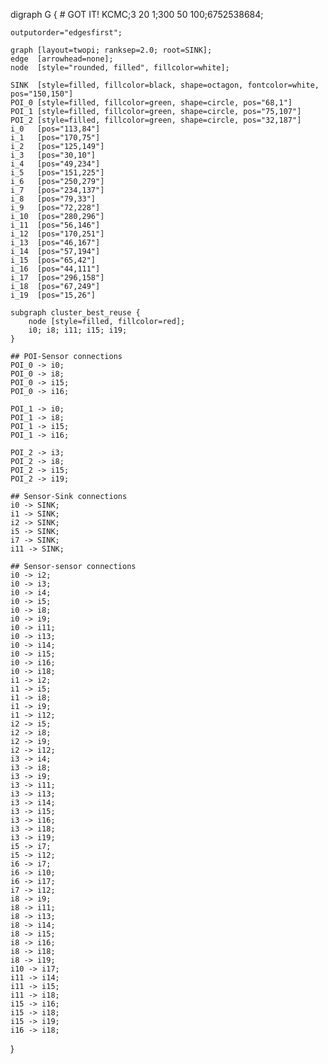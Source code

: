 digraph G {
    # GOT IT! KCMC;3 20 1;300 50 100;6752538684;

    outputorder="edgesfirst";
    
    graph [layout=twopi; ranksep=2.0; root=SINK];
    edge  [arrowhead=none];
    node  [style="rounded, filled", fillcolor=white];

    SINK  [style=filled, fillcolor=black, shape=octagon, fontcolor=white, pos="150,150"]
    POI_0 [style=filled, fillcolor=green, shape=circle, pos="68,1"]
    POI_1 [style=filled, fillcolor=green, shape=circle, pos="75,107"]
    POI_2 [style=filled, fillcolor=green, shape=circle, pos="32,187"]
    i_0   [pos="113,84"]
    i_1   [pos="170,75"]
    i_2   [pos="125,149"]
    i_3   [pos="30,10"]
    i_4   [pos="49,234"]
    i_5   [pos="151,225"]
    i_6   [pos="250,279"]
    i_7   [pos="234,137"]
    i_8   [pos="79,33"]
    i_9   [pos="72,228"]
    i_10  [pos="280,296"]
    i_11  [pos="56,146"]
    i_12  [pos="170,251"]
    i_13  [pos="46,167"]
    i_14  [pos="57,194"]
    i_15  [pos="65,42"]
    i_16  [pos="44,111"]
    i_17  [pos="296,158"]
    i_18  [pos="67,249"]
    i_19  [pos="15,26"]

    subgraph cluster_best_reuse {
        node [style=filled, fillcolor=red];
        i0; i8; i11; i15; i19;
    }
    
    ## POI-Sensor connections
    POI_0 -> i0;
    POI_0 -> i8;
    POI_0 -> i15;
    POI_0 -> i16;

    POI_1 -> i0;
    POI_1 -> i8;
    POI_1 -> i15;
    POI_1 -> i16;

    POI_2 -> i3;
    POI_2 -> i8;
    POI_2 -> i15;
    POI_2 -> i19;

    ## Sensor-Sink connections
    i0 -> SINK;
    i1 -> SINK;
    i2 -> SINK;
    i5 -> SINK;
    i7 -> SINK;
    i11 -> SINK;

    ## Sensor-sensor connections
    i0 -> i2;
    i0 -> i3;
    i0 -> i4;
    i0 -> i5;
    i0 -> i8;
    i0 -> i9;
    i0 -> i11;
    i0 -> i13;
    i0 -> i14;
    i0 -> i15;
    i0 -> i16;
    i0 -> i18;
    i1 -> i2;
    i1 -> i5;
    i1 -> i8;
    i1 -> i9;
    i1 -> i12;
    i2 -> i5;
    i2 -> i8;
    i2 -> i9;
    i2 -> i12;
    i3 -> i4;
    i3 -> i8;
    i3 -> i9;
    i3 -> i11;
    i3 -> i13;
    i3 -> i14;
    i3 -> i15;
    i3 -> i16;
    i3 -> i18;
    i3 -> i19;
    i5 -> i7;
    i5 -> i12;
    i6 -> i7;
    i6 -> i10;
    i6 -> i17;
    i7 -> i12;
    i8 -> i9;
    i8 -> i11;
    i8 -> i13;
    i8 -> i14;
    i8 -> i15;
    i8 -> i16;
    i8 -> i18;
    i8 -> i19;
    i10 -> i17;
    i11 -> i14;
    i11 -> i15;
    i11 -> i18;
    i15 -> i16;
    i15 -> i18;
    i15 -> i19;
    i16 -> i18;
}